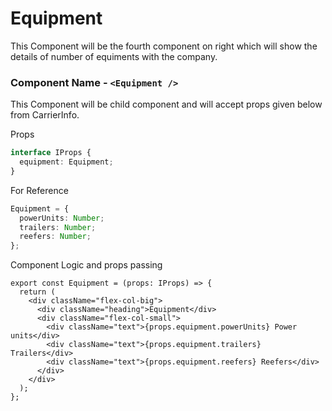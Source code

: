 # Equipment

This Component will be the fourth component on right which will show the details of number of equiments with the company.

### Component Name - `<Equipment />`

This Component will be child component and will accept props given below from CarrierInfo.

Props

```ts
interface IProps {
  equipment: Equipment;
}
```

For Reference

```ts
Equipment = {
  powerUnits: Number;
  trailers: Number;
  reefers: Number;
};
```

Component Logic and props passing

```tsx
export const Equipment = (props: IProps) => {
  return (
    <div className="flex-col-big">
      <div className="heading">Equipment</div>
      <div className="flex-col-small">
        <div className="text">{props.equipment.powerUnits} Power units</div>
        <div className="text">{props.equipment.trailers} Trailers</div>
        <div className="text">{props.equipment.reefers} Reefers</div>
      </div>
    </div>
  );
};
```
